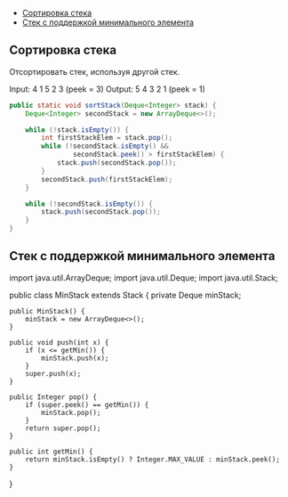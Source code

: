 + [Сортировка стека](#Сортировка-стека)
+ [Стек с поддержкой минимального элемента](#Стек-с-поддержкой-минимального-элемента)


## Сортировка стека
Отсортировать стек, используя другой стек.

Input: 4 1 5 2 3 (peek = 3)
Output: 5 4 3 2 1 (peek = 1)
```java
public static void sortStack(Deque<Integer> stack) {
    Deque<Integer> secondStack = new ArrayDeque<>();

    while (!stack.isEmpty()) {
        int firstStackElem = stack.pop();
        while (!secondStack.isEmpty() &&
                secondStack.peek() > firstStackElem) {
            stack.push(secondStack.pop());
        }
        secondStack.push(firstStackElem);
    }

    while (!secondStack.isEmpty()) {
        stack.push(secondStack.pop());
    }
}       
```
## Стек с поддержкой минимального элемента
import java.util.ArrayDeque;
import java.util.Deque;
import java.util.Stack;

public class MinStack extends Stack<Integer> {
    private Deque<Integer> minStack;

    public MinStack() {
        minStack = new ArrayDeque<>();
    }

    public void push(int x) {
        if (x <= getMin()) {
            minStack.push(x);
        }
        super.push(x);
    }

    public Integer pop() {
        if (super.peek() == getMin()) {
            minStack.pop();
        }
        return super.pop();
    }

    public int getMin() {
        return minStack.isEmpty() ? Integer.MAX_VALUE : minStack.peek();
    }
}
